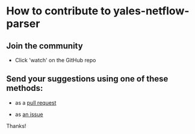 # How to contribute to yales-netflow-parser

## Join the community

- Click 'watch' on the GitHub repo

## Send your suggestions using one of these methods:

- as a [pull request](https://github.com/yaleman/yales-netflow-parser/pulls)

- as [an issue](https://github.com/yaleman/yales-netflow-parser/issues/new)

Thanks!